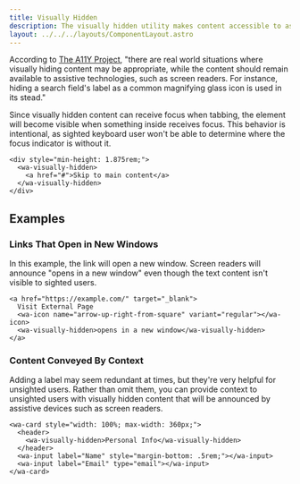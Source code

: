 ```yaml
---
title: Visually Hidden
description: The visually hidden utility makes content accessible to assistive devices without displaying it on the screen.
layout: ../../../layouts/ComponentLayout.astro
---
```


According to [The A11Y Project](https://www.a11yproject.com/posts/2013-01-11-how-to-hide-content/), "there are real world situations where visually hiding content may be appropriate, while the content should remain available to assistive technologies, such as screen readers. For instance, hiding a search field's label as a common magnifying glass icon is used in its stead."

Since visually hidden content can receive focus when tabbing, the element will become visible when something inside receives focus. This behavior is intentional, as sighted keyboard user won't be able to determine where the focus indicator is without it.

```html:preview
<div style="min-height: 1.875rem;">
  <wa-visually-hidden>
    <a href="#">Skip to main content</a>
  </wa-visually-hidden>
</div>
```

## Examples

### Links That Open in New Windows

In this example, the link will open a new window. Screen readers will announce "opens in a new window" even though the text content isn't visible to sighted users.

```html:preview
<a href="https://example.com/" target="_blank">
  Visit External Page
  <wa-icon name="arrow-up-right-from-square" variant="regular"></wa-icon>
  <wa-visually-hidden>opens in a new window</wa-visually-hidden>
</a>
```

### Content Conveyed By Context

Adding a label may seem redundant at times, but they're very helpful for unsighted users. Rather than omit them, you can provide context to unsighted users with visually hidden content that will be announced by assistive devices such as screen readers.

```html:preview
<wa-card style="width: 100%; max-width: 360px;">
  <header>
    <wa-visually-hidden>Personal Info</wa-visually-hidden>
  </header>
  <wa-input label="Name" style="margin-bottom: .5rem;"></wa-input>
  <wa-input label="Email" type="email"></wa-input>
</wa-card>
```
